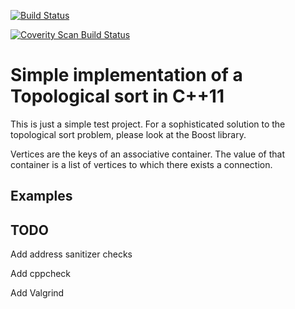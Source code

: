 [![Build Status](https://travis-ci.org/domidimi/topsort.svg?branch=master)](https://travis-ci.org/domidimi/topsort)

<a href="https://scan.coverity.com/projects/domidimi-topsort">
  <img alt="Coverity Scan Build Status"
       src="https://img.shields.io/coverity/scan/6430.svg"/>
</a>

# Simple implementation of a Topological sort in C++11

This is just a simple test project.
For a sophisticated solution to the topological sort problem, please look at the
Boost library.

Vertices are the keys of an associative container. The value of that container
is a list of vertices to which there exists a connection.

## Examples

## TODO
Add address sanitizer checks

Add cppcheck

Add Valgrind

